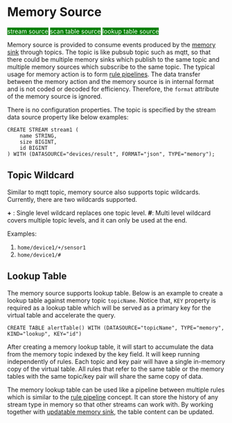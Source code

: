 # Memory Source

<span style="background:green;color:white;">stream source</span>
<span style="background:green;color:white">scan table source</span>
<span style="background:green;color:white">lookup table source</span>

Memory source is provided to consume events produced by the [memory sink](../../sinks/builtin/memory.md) through topics. The topic is like pubsub topic such as mqtt, so that there could be multiple memory sinks which publish to the same topic and multiple memory sources which subscribe to the same topic. The typical usage for memory action is to form [rule pipelines](../../rules/rule_pipeline.md). The data transfer between the memory action and the memory source is in internal format and is not coded or decoded for efficiency. Therefore, the `format` attribute of the memory source is ignored.

There is no configuration properties. The topic is specified by the stream data source property like below examples:

```text
CREATE STREAM stream1 (
    name STRING,
    size BIGINT,
    id BIGINT
) WITH (DATASOURCE="devices/result", FORMAT="json", TYPE="memory");
```

## Topic Wildcard

Similar to mqtt topic, memory source also supports topic wildcards. Currently, there are two wildcards supported.

**+** : Single level wildcard replaces one topic level. 
**#**: Multi level wildcard covers multiple topic levels, and it can only be used at the end.

Examples:
1. `home/device1/+/sensor1`
2. `home/device1/#`

## Lookup Table

The memory source supports lookup table. Below is an example to create a lookup table against memory topic `topicName`. Notice that, `KEY` property is required as a lookup table which will be served as a primary key for the virtual table and accelerate the query.

```text
CREATE TABLE alertTable() WITH (DATASOURCE="topicName", TYPE="memory", KIND="lookup", KEY="id")
```

After creating a memory lookup table, it will start to accumulate the data from the memory topic indexed by the key field. It will keep running independently of rules. Each topic and key pair will have a single in-memory copy of the virtual table. All rules that refer to the same table or the memory tables with the same topic/key pair will share the same copy of data.

The memory lookup table can be used like a pipeline between multiple rules which is similar to the [rule pipeline](../../rules/rule_pipeline.md) concept. It can store the history of any stream type in memory so that other streams can work with. By working together with [updatable memory sink](../../sinks/builtin/memory.md#updatable-sink), the table content can be updated.